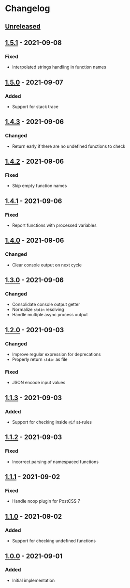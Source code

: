 # Changelog

## [Unreleased][]

## [1.5.1][] - 2021-09-08

### Fixed

-   Interpolated strings handling in function names

## [1.5.0][] - 2021-09-07

### Added

-   Support for stack trace

## [1.4.3][] - 2021-09-06

### Changed

-   Return early if there are no undefined functions to check

## [1.4.2][] - 2021-09-06

### Fixed

-   Skip empty function names

## [1.4.1][] - 2021-09-06

### Fixed

-   Report functions with processed variables

## [1.4.0][] - 2021-09-06

### Changed

-   Clear console output on next cycle

## [1.3.0][] - 2021-09-06

### Changed

-   Consolidate console output getter
-   Normalize `stdin` resolving
-   Handle multiple async process output

## [1.2.0][] - 2021-09-03

### Changed

-   Improve regular expression for deprecations
-   Properly return `stdin` as file

### Fixed

-   JSON encode input values

## [1.1.3][] - 2021-09-03

### Added

-   Support for checking inside `@if` at-rules

## [1.1.2][] - 2021-09-03

### Fixed

-   Incorrect parsing of namespaced functions

## [1.1.1][] - 2021-09-02

### Fixed

-   Handle noop plugin for PostCSS 7

## [1.1.0][] - 2021-09-02

### Added

-   Support for checking undefined functions

## [1.0.0][] - 2021-09-01

### Added

-   Initial implementation

[unreleased]: https://github.com/niksy/sass-render-errors/compare/v1.0.0...HEAD
[1.0.0]: https://github.com/niksy/sass-render-errors/tree/v1.0.0
[unreleased]: https://github.com/niksy/sass-render-errors/compare/v1.1.0...HEAD
[1.1.0]: https://github.com/niksy/sass-render-errors/tree/v1.1.0
[unreleased]: https://github.com/niksy/sass-render-errors/compare/v1.1.1...HEAD
[1.1.1]: https://github.com/niksy/sass-render-errors/tree/v1.1.1
[unreleased]: https://github.com/niksy/sass-render-errors/compare/v1.1.2...HEAD
[1.1.2]: https://github.com/niksy/sass-render-errors/tree/v1.1.2
[unreleased]: https://github.com/niksy/sass-render-errors/compare/v1.1.3...HEAD
[1.1.3]: https://github.com/niksy/sass-render-errors/tree/v1.1.3
[unreleased]: https://github.com/niksy/sass-render-errors/compare/v1.2.0...HEAD
[1.2.0]: https://github.com/niksy/sass-render-errors/tree/v1.2.0
[unreleased]: https://github.com/niksy/sass-render-errors/compare/v1.3.0...HEAD
[1.3.0]: https://github.com/niksy/sass-render-errors/tree/v1.3.0
[unreleased]: https://github.com/niksy/sass-render-errors/compare/v1.4.0...HEAD
[1.4.0]: https://github.com/niksy/sass-render-errors/tree/v1.4.0
[unreleased]: https://github.com/niksy/sass-render-errors/compare/v1.4.1...HEAD
[1.4.1]: https://github.com/niksy/sass-render-errors/tree/v1.4.1
[unreleased]: https://github.com/niksy/sass-render-errors/compare/v1.4.2...HEAD
[1.4.2]: https://github.com/niksy/sass-render-errors/tree/v1.4.2
[unreleased]: https://github.com/niksy/sass-render-errors/compare/v1.4.3...HEAD
[1.4.3]: https://github.com/niksy/sass-render-errors/tree/v1.4.3
[unreleased]: https://github.com/niksy/sass-render-errors/compare/v1.5.0...HEAD
[1.5.0]: https://github.com/niksy/sass-render-errors/tree/v1.5.0
[unreleased]: https://github.com/niksy/sass-render-errors/compare/v1.5.1...HEAD
[1.5.1]: https://github.com/niksy/sass-render-errors/tree/v1.5.1
